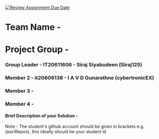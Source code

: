 [![Review Assignment Due Date](https://classroom.github.com/assets/deadline-readme-button-8d59dc4de5201274e310e4c54b9627a8934c3b88527886e3b421487c677d23eb.svg)](https://classroom.github.com/a/-uR1f4-1)


# Team Name - 
# Project Group - 
### Group Leader - IT20611606 - Siraj Siyabudeen (Siraj125)
### Member 2 - it20606138 - I A V D Gunarathne (cybertronicEX)
### Member 3 - 
### Member 4 - 

#### Brief Description of your Solution - 

Note - The student's github account should be given in brackets e.g. (asiriRepos), this ideally should be your student id 


